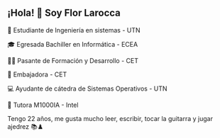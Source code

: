 ## ¡Hola! 👋 Soy Flor Larocca

🏫 Estudiante de Ingeniería en sistemas - UTN

🎓 Egresada Bachiller en Informática - ECEA

👩‍💻 Pasante de Formación y Desarrollo - CET

💜 Embajadora - CET

💻 Ayudante de cátedra de Sistemas Operativos - UTN

📌 Tutora M1000IA - Intel



Tengo 22 años, me gusta mucho leer, escribir, tocar la guitarra y jugar ajedrez 📚♟️


<!--
**LFLarocca/LFLarocca** is a ✨ _special_ ✨ repository because its `README.md` (this file) appears on your GitHub profile.

Here are some ideas to get you started:

- 🔭 I’m currently working on ...
- 🌱 I’m currently learning ...
- 👯 I’m looking to collaborate on ...
- 🤔 I’m looking for help with ...
- 💬 Ask me about ...
- 📫 How to reach me: ...
- 😄 Pronouns: ...
- ⚡ Fun fact: ...
-->

